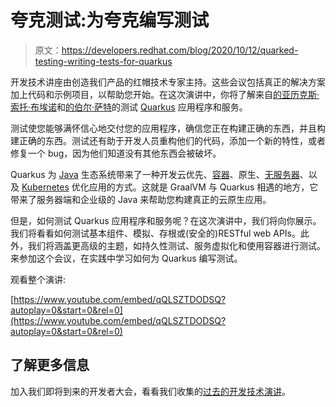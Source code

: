# 夸克测试:为夸克编写测试

> 原文：<https://developers.redhat.com/blog/2020/10/12/quarked-testing-writing-tests-for-quarkus>

开发技术讲座由创造我们产品的红帽技术专家主持。这些会议包括真正的解决方案加上代码和示例项目，以帮助您开始。在这次演讲中，你将了解来自[的亚历克斯·索托·布埃诺](https://developers.redhat.com/blog/author/asotobue/)和[的伯尔·萨特](https://developers.redhat.com/blog/author/burrsutter/)的测试 [Quarkus](https://developers.redhat.com/topics/quarkus/) 应用程序和服务。

测试使您能够满怀信心地交付您的应用程序，确信您正在构建正确的东西，并且构建正确的东西。测试还有助于开发人员重构他们的代码，添加一个新的特性，或者修复一个 bug，因为他们知道没有其他东西会被破坏。

Quarkus 为 [Java](https://developers.redhat.com/topics/enterprise-java/) 生态系统带来了一种开发云优先、[容器](https://developers.redhat.com/topics/containers/)、原生、[无服务器](https://developers.redhat.com/topics/serverless-architecture/)、以及 [Kubernetes](https://developers.redhat.com/topics/kubernetes/) 优化应用的方式。这就是 GraalVM 与 Quarkus 相遇的地方，它带来了服务器端和企业级的 Java 来帮助您构建真正的云原生应用。

但是，如何测试 Quarkus 应用程序和服务呢？在这次演讲中，我们将向你展示。我们将看看如何测试基本组件、模拟、存根或(安全的)RESTful web APIs。此外，我们将涵盖更高级的主题，如持久性测试、服务虚拟化和使用容器进行测试。来参加这个会议，在实践中学习如何为 Quarkus 编写测试。

观看整个演讲:

[https://www.youtube.com/embed/qQLSZTDODSQ?autoplay=0&start=0&rel=0](https://www.youtube.com/embed/qQLSZTDODSQ?autoplay=0&start=0&rel=0)

## 了解更多信息

加入我们即将到来的开发者大会，看看我们收集的[过去的开发技术演讲](https://developers.redhat.com/devnation/?page=0)。